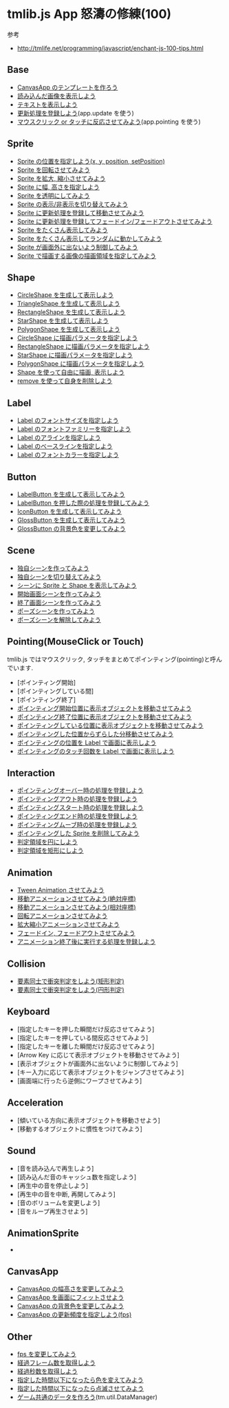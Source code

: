 # tmlib.js App 怒濤の修練(100)

参考

- <http://tmlife.net/programming/javascript/enchant-js-100-tips.html>


## Base
- [CanvasApp のテンプレートを作ろう](bbbbb)
- [読み込んだ画像を表示しよう](bbbbbbbbbb)
- [テキストを表示しよう](bbbbbbbbbb)
- [更新処理を登録しよう](bbbbbbbbbb)(app.update を使う)
- [マウスクリック or タッチに反応させてみよう](bbbbbbbbbb)(app.pointing を使う)


## Sprite
- [Sprite の位置を指定しよう(x, y, position, setPosition)](aaaaaaaaaaa)
- [Sprite を回転させてみよう](aaaaaaaaaaa)
- [Sprite を拡大, 縮小させてみよう](aaaaaaaaaaa)
- [Sprite に幅, 高さを指定しよう](bbbbbbbbbb)
- [Sprite を透明にしてみよう](aaaaaaaaaaa)
- [Sprite の表示/非表示を切り替えてみよう](aaaaaaaaaaa)
- [Sprite に更新処理を登録して移動させてみよう](aaaaaaaaaaa)
- [Sprite に更新処理を登録してフェードイン/フェードアウトさせてみよう](aaaaaaaaaaa)
- [Sprite をたくさん表示してみよう](aaaaaaaaa)
- [Sprite をたくさん表示してランダムに動かしてみよう](aaaaaaaaa)
- [Sprite が画面外に出ないよう制御してみよう](aaaaaaaaaaa)
- [Sprite で描画する画像の描画領域を指定してみよう](aaaaaaaaaaa)


## Shape
- [CircleShape を生成して表示しよう](aaaaaaaaa)
- [TriangleShape を生成して表示しよう](aaaaaaaaa)
- [RectangleShape を生成して表示しよう](aaaaaaaaa)
- [StarShape を生成して表示しよう](aaaaaaaaa)
- [PolygonShape を生成して表示しよう](aaaaaaaaa)
- [CircleShape に描画パラメータを指定しよう](aaaaaaaaa)
- [RectangleShape に描画パラメータを指定しよう](aaaaaaaaa)
- [StarShape に描画パラメータを指定しよう](aaaaaaaaa)
- [PolygonShape に描画パラメータを指定しよう](aaaaaaaaa)
- [Shape を使って自由に描画, 表示しよう](aaaaaaaaa)
- [remove を使って自身を削除しよう](aaaaaaaaa)


## Label
- [Label のフォントサイズを指定しよう](aaaaaaaaa)
- [Label のフォントファミリーを指定しよう](aaaaaaaaa)
- [Label のアラインを指定しよう](aaaaaaaaa)
- [Label のベースラインを指定しよう](aaaaaaaaa)
- [Label のフォントカラーを指定しよう](aaaaaaaaa)


## Button
- [LabelButton を生成して表示してみよう](aaaaaaaaa)
- [LabelButton を押した際の処理を登録してみよう](aaaaaaaaa)
- [IconButton を生成して表示してみよう](aaaaaaaaa)
- [GlossButton を生成して表示してみよう](aaaaaaaaa)
- [GlossButton の背景色を変更してみよう](aaaaaaaaa)


## Scene
- [独自シーンを作ってみよう](aaaaaaaaa)
- [独自シーンを切り替えてみよう](aaaaaaaaa)
- [シーンに Sprite と Shape を表示してみよう](aaaaaaaaa)
- [開始画面シーンを作ってみよう](aaaaaaaaa)
- [終了画面シーンを作ってみよう](aaaaaaaaa)
- [ポーズシーンを作ってみよう](aaaaaaaaa)
- [ポーズシーンを解除してみよう](aaaaaaaaa)


## Pointing(MouseClick or Touch)

tmlib.js ではマウスクリック, タッチをまとめてポインティング(pointing)と呼んでいます.

- [ポインティング開始]
- [ポインティングしている間]
- [ポインティング終了]
- [ポインティング開始位置に表示オブジェクトを移動させてみよう](AAAAAAAAAA)
- [ポインティング終了位置に表示オブジェクトを移動させてみよう](AAAAAAAAAA)
- [ポインティングしている位置に表示オブジェクトを移動させてみよう](AAAAAAAAAA)
- [ポインティングした位置からずらした分移動させてみよう](AAAAAAAAAA)
- [ポインティングの位置を Label で画面に表示しよう](AAAAAAAAAA)
- [ポインティングのタッチ回数を Label で画面に表示しよう](AAAAAAAAAA)


## Interaction
- [ポインティングオーバー時の処理を登録しよう](AAAAAAAAAA)
- [ポインティングアウト時の処理を登録しよう](AAAAAAAAAA)
- [ポインティングスタート時の処理を登録しよう](AAAAAAAAAA)
- [ポインティングエンド時の処理を登録しよう](AAAAAAAAAA)
- [ポインティングムーブ時の処理を登録しよう](AAAAAAAAAA)
- [ポインティングした Sprite を削除してみよう](AAAAAAAAAA)
- [判定領域を円にしよう](AAAAAAAAAA)
- [判定領域を矩形にしよう](AAAAAAAAAA)


## Animation
- [Tween Animation させてみよう](AAAAAAA)
- [移動アニメーションさせてみよう(絶対座標)](AAAAAA)
- [移動アニメーションさせてみよう(相対座標)](AAAAAAAA)
- [回転アニメーションさせてみよう](AAAAAAA)
- [拡大縮小アニメーションさせてみよう](AAAAAAAAA)
- [フェードイン, フェードアウトさせてみよう](AAAAAAAA)
- [アニメーション終了後に実行する処理を登録しよう](AAAAAAAAA)

## Collision
- [要素同士で衝突判定をしよう(矩形判定)](AAAAAAAAA)
- [要素同士で衝突判定をしよう(円形判定)](AAAAAAAAA)


## Keyboard

- [指定したキーを押した瞬間だけ反応させてみよう]
- [指定したキーを押している間反応させてみよう]
- [指定したキーを離した瞬間だけ反応させてみよう]
- [Arrow Key に応じて表示オブジェクトを移動させてみよう]
- [表示オブジェクトが画面外に出ないように制御してみよう]
- [キー入力に応じて表示オブジェクトをジャンプさせてみよう]
- [画面端に行ったら逆側にワープさせてみよう]


## Acceleration

- [傾いている方向に表示オブジェクトを移動させよう]
- [移動するオブジェクトに慣性をつけてみよう]


## Sound

- [音を読み込んで再生しよう]
- [読み込んだ音のキャッシュ数を指定しよう]
- [再生中の音を停止しよう]
- [再生中の音を中断, 再開してみよう]
- [音のボリュームを変更しよう]
- [音をループ再生させよう]


## AnimationSprite
- []()


## CanvasApp
- [CanvasApp の幅高さを変更してみよう](bbbbb)
- [CanvasApp を画面にフィットさせよう](bbbbb)
- [CanvasApp の背景色を変更してみよう](bbbbb)
- [CanvasApp の更新頻度を指定しよう(fps)](bbbbb)


## Other
- [fps を変更してみよう](aaaaaaaaa)
- [経過フレーム数を取得しよう](aaaaaaaaa)
- [経過秒数を取得しよう](aaaaaaaaa)
- [指定した時間以下になったら色を変えてみよう](aaaaaaaaa)
- [指定した時間以下になったら点滅させてみよう](aaaaaaaaa)
- [ゲーム共通のデータを作ろう](aaaaaaaaa)(tm.util.DataManager)


